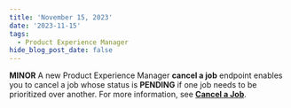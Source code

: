 ```yaml
---
title: 'November 15, 2023'
date: '2023-11-15'
tags:
  - Product Experience Manager
hide_blog_post_date: false
---
```


**MINOR** A new Product Experience Manager **cancel a job** endpoint enables you to cancel a job whose status is **PENDING** if one job needs to be prioritized over another. For more information, see **[Cancel a Job](https://elasticpath.dev/docs/pxm/jobs-api/cancel-a-job)**.

